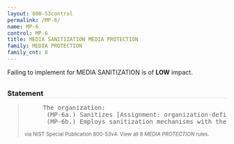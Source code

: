 ```yaml
---
layout: 800-53control
permalink: /MP-6/
name: MP-6
control: MP-6
title: MEDIA SANITIZATION MEDIA PROTECTION
family: MEDIA PROTECTION
family_cnt: 8
---
```

<p class="text-info">Failing to implement for MEDIA SANITIZATION is of <b>LOW</b> impact.</p>

<h3 style="border-bottom:1px solid #ddd;margin:30px 0 8px 0;">Statement</h3>
<blockquote>
<pre>     The organization: 
      (MP-6a.) Sanitizes [Assignment: organization-defined information system media] prior to disposal, release out of organizational control, or release for reuse using [Assignment: organization-defined sanitization techniques and procedures] in accordance with applicable federal and organizational standards and policies; and 
      (MP-6b.) Employs sanitization mechanisms with the strength and integrity commensurate with the security category or classification of the information. 
</pre>
<p><small>via NIST Special Publication 800-53v4. View all 8 <i>MEDIA PROTECTION</i> rules. <a href="/cce/ssg/group/$Group_id"><span class="glyphicon glyphicon-link"></span></a> </small></p>
</blockquote>

